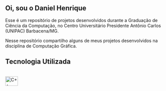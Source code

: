 ## Oi, sou o Daniel Henrique

  Esse é um repositório de projetos desenvolvidos durante a Graduação de Ciência da Computação, no Centro Universitário Presidente Antônio Carlos (UNIPAC) Barbacena/MG.
  
  Nesse repositório compartilho alguns de meus projetos desenvolvidos na disciplina de Computação Gráfica. 
  
<h2> Tecnologia Utilizada </h2> 
<div style="display: inline_block"><br>
 <img align="center" alt="C++" height="30" width="40" src="https://cdn.jsdelivr.net/gh/devicons/devicon@latest/icons/cplusplus/cplusplus-original.svg">
</div>
